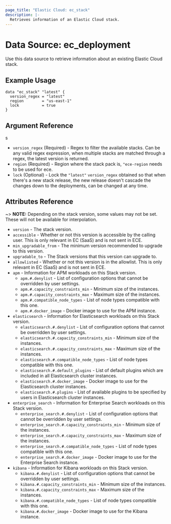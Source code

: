 ```yaml
---
page_title: "Elastic Cloud: ec_stack"
description: |-
  Retrieves information of an Elastic Cloud stack.
---
```


# Data Source: ec_deployment

Use this data source to retrieve information about an existing Elastic Cloud stack.

## Example Usage

```hcl
data "ec_stack" "latest" {
  version_regex = "latest"
  region        = "us-east-1"
  lock          = true
}
```

## Argument Reference
s
* `version_regex` (Required) - Regex to filter the available stacks. Can be any valid regex expression, when multiple stacks are matched through a regex, the latest version is returned.
* `region` (Required) - Region where the stack pack is, `"ece-region` needs to be used for ece.
* `lock` (Optional) - Lock the `"latest"` `version_regex` obtained so that when there's a new stack release, the new release doesn't cascade the changes down to the deployments, can be changed at any time.

## Attributes Reference

~> **NOTE:** Depending on the stack version, some values may not be set. These will not be available for interpolation.

* `version` - The stack version.
* `accessible` - Whether or not this version is accessible by the calling user. This is only relevant in EC (SaaS) and is not sent in ECE.
* `min_upgradable_from` - The minimum version recommended to upgrade to this version.
* `upgradable_to` - The Stack versions that this version can upgrade to.
* `allowlisted` - Whether or not this version is in the allowlist. This is only relevant in EC (SaaS) and is not sent in ECE.
* `apm` - Information for APM workloads on this Stack version.
  * `apm.#.denylist` - List of configuration options that cannot be overridden by user settings.
  * `apm.#.capacity_constraints_min` - Minimum size of the instances.
  * `apm.#.capacity_constraints_max` - Maximum size of the instances.
  * `apm.#.compatible_node_types` - List of node types compatible with this one.
  * `apm.#.docker_image` - Docker image to use for the APM instance.
* `elasticsearch` - Information for Elasticsearch workloads on this Stack version.
  * `elasticsearch.#.denylist` - List of configuration options that cannot be overridden by user settings.
  * `elasticsearch.#.capacity_constraints_min` - Minimum size of the instances.
  * `elasticsearch.#.capacity_constraints_max` - Maximum size of the instances.
  * `elasticsearch.#.compatible_node_types` - List of node types compatible with this one.
  * `elasticsearch.#.default_plugins` - List of default plugins which are included in all Elasticsearch cluster instances.
  * `elasticsearch.#.docker_image` - Docker image to use for the Elasticsearch cluster instances.
  * `elasticsearch.#.plugins` - List of available plugins to be specified by users in Elasticsearch cluster instances.
* `enterprise_search` - Information for Enterprise Search workloads on this Stack version.
  * `enterprise_search.#.denylist` - List of configuration options that cannot be overridden by user settings.
  * `enterprise_search.#.capacity_constraints_min` - Minimum size of the instances.
  * `enterprise_search.#.capacity_constraints_max` - Maximum size of the instances.
  * `enterprise_search.#.compatible_node_types` - List of node types compatible with this one.
  * `enterprise_search.#.docker_image` - Docker image to use for the Enterprise Search instance.
* `kibana` - Information for Kibana workloads on this Stack version.
  * `kibana.#.denylist` - List of configuration options that cannot be overridden by user settings.
  * `kibana.#.capacity_constraints_min` - Minimum size of the instances.
  * `kibana.#.capacity_constraints_max` - Maximum size of the instances.
  * `kibana.#.compatible_node_types` - List of node types compatible with this one.
  * `kibana.#.docker_image` - Docker image to use for the Kibana instance.
